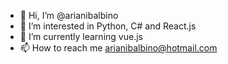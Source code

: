 - 👋 Hi, I’m @arianibalbino
- 👀 I’m interested in Python, C# and React.js
- 🌱 I’m currently learning vue.js
- 📫 How to reach me arianibalbino@hotmail.com

<!---
arianibalbino/arianibalbino is a ✨ special ✨ repository because its `README.md` (this file) appears on your GitHub profile.
You can click the Preview link to take a look at your changes.
--->
